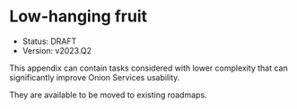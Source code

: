 # Low-hanging fruit

* Status: DRAFT
* Version: v2023.Q2

This appendix can contain tasks considered with lower complexity that can
significantly improve Onion Services usability.

They are available to be moved to existing roadmaps.
